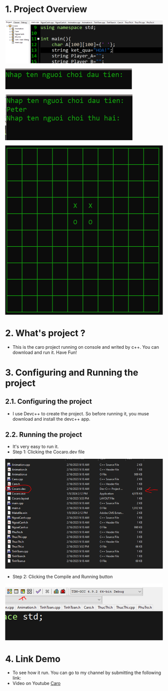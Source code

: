 # 1. Project Overview

![](Image/Overview_1.PNG)

![](Image/Overview_2.PNG)

![](Image/Overview_3.PNG)

![](Image/Overview_4.PNG)

# 2. What's project ?
- This is the caro project running on console and writed by c++. You can download and run it. Have Fun!
# 3. Configuring and Running the project
## 2.1. Configuring the project
- I use Devc++ to create the project. So before running it, you muse download and install the devc++ app. 
## 2.2. Running the project
- It's very easy to run it.
- Step 1: Clicking the Cocaro.dev file
 
![](<Image/running_the_project.PNG>)	
	
- Step 2: Clicking the Compile and Running button	

![](<Image/running_the_project_2.PNG>)

# 4. Link Demo
- To see how it run. You can go to my channel by submitting the following link:
- Video on Youtube [Caro](https://www.youtube.com/watch?v=ACS88-aGXAg&list=PLQ2CCbB0dUEvVqunPohu795RpU3rJe5qS)
